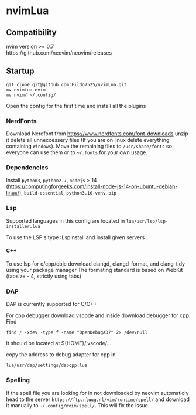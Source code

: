 # nvimLua

<h2>Compatibility</h2>
nvim version >= 0.7 <br />
https://github.com/neovim/neovim/releases <br />

<h2>Startup</h2>

    git clone git@github.com:Fildo7525/nvimLua.git
    mv nvimLua nvim
    mv nvim/ ~/.config/

Open the config for the first time and install all the plugins

<h3>NerdFonts</h3>

Download Nerdfont from
https://www.nerdfonts.com/font-downloads
unzip it delete all unneccessery files (If you are on linux delete everything containing ```Windows```).
Move the remaining files to ```/usr/share/fonts``` so everyone can use them or to ```~/.fonts``` for your own usage.

<h3>Dependencies</h3>

Install ```python3```, ```python2.7```, ```nodejs``` > 14 (https://computingforgeeks.com/install-node-js-14-on-ubuntu-debian-linux/),
```build-essential```, ```python3.10-venv```, ```pip```

<h3>Lsp</h3>

Supported languages in this config are located in ```lua/usr/lsp/lsp-installer.lua```

To use the LSP's type :LspInstall and install given servers

<h4>C++</h4>
To use lsp for c/cpp/objc download clangd, clangd-format, and clang-tidy using your package manager
The formating standard is based on WebKit (tabsize - 4, strictly using tabs)

<h3>DAP</h3>

DAP is currently supported for C/C++

For cpp debugger download vscode and inside download debugger for cpp.
Find 

    find / -xdev -type f -name "OpenDebugAD7" 2> /dev/null

It should be located at ${HOME}/.vscode/...

copy the address to debug adapter for cpp in

    lua/usr/dap/settings/dapcpp.lua

<h3>Spelling</h3>

If the spell file you are looking for in not downloaded by neovim automaticly head to the server ```https://ftp.nluug.nl/vim/runtime/spell/```
and download it manually to ```~/.config/nvim/spell/```. This will fix the issue.

